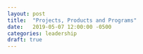 ```yaml
---
layout: post
title:  "Projects, Products and Programs"
date:   2019-05-07 12:00:00 -0500
categories: leadership
draft: true
---
```

